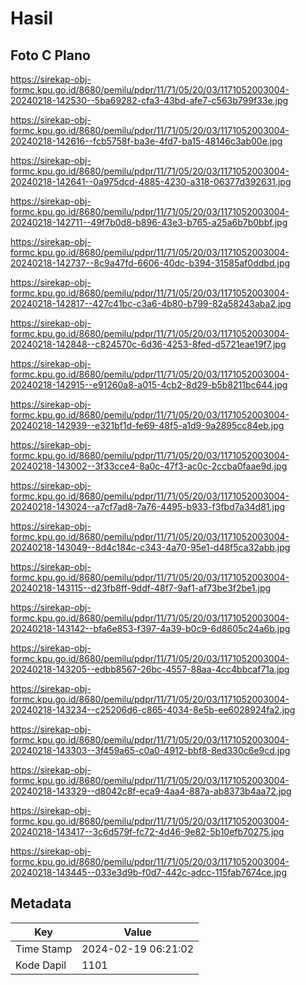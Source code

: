 # Hasil

## Foto C Plano

https://sirekap-obj-formc.kpu.go.id/8680/pemilu/pdpr/11/71/05/20/03/1171052003004-20240218-142530--5ba69282-cfa3-43bd-afe7-c563b799f33e.jpg

https://sirekap-obj-formc.kpu.go.id/8680/pemilu/pdpr/11/71/05/20/03/1171052003004-20240218-142616--fcb5758f-ba3e-4fd7-ba15-48146c3ab00e.jpg

https://sirekap-obj-formc.kpu.go.id/8680/pemilu/pdpr/11/71/05/20/03/1171052003004-20240218-142641--0a975dcd-4885-4230-a318-06377d392631.jpg

https://sirekap-obj-formc.kpu.go.id/8680/pemilu/pdpr/11/71/05/20/03/1171052003004-20240218-142711--49f7b0d8-b896-43e3-b765-a25a6b7b0bbf.jpg

https://sirekap-obj-formc.kpu.go.id/8680/pemilu/pdpr/11/71/05/20/03/1171052003004-20240218-142737--8c9a47fd-6606-40dc-b394-31585af0ddbd.jpg

https://sirekap-obj-formc.kpu.go.id/8680/pemilu/pdpr/11/71/05/20/03/1171052003004-20240218-142817--427c41bc-c3a6-4b80-b799-82a58243aba2.jpg

https://sirekap-obj-formc.kpu.go.id/8680/pemilu/pdpr/11/71/05/20/03/1171052003004-20240218-142848--c824570c-6d36-4253-8fed-d5721eae19f7.jpg

https://sirekap-obj-formc.kpu.go.id/8680/pemilu/pdpr/11/71/05/20/03/1171052003004-20240218-142915--e91260a8-a015-4cb2-8d29-b5b8211bc644.jpg

https://sirekap-obj-formc.kpu.go.id/8680/pemilu/pdpr/11/71/05/20/03/1171052003004-20240218-142939--e321bf1d-fe69-48f5-a1d9-9a2895cc84eb.jpg

https://sirekap-obj-formc.kpu.go.id/8680/pemilu/pdpr/11/71/05/20/03/1171052003004-20240218-143002--3f33cce4-8a0c-47f3-ac0c-2ccba0faae9d.jpg

https://sirekap-obj-formc.kpu.go.id/8680/pemilu/pdpr/11/71/05/20/03/1171052003004-20240218-143024--a7cf7ad8-7a76-4495-b933-f3fbd7a34d81.jpg

https://sirekap-obj-formc.kpu.go.id/8680/pemilu/pdpr/11/71/05/20/03/1171052003004-20240218-143049--8d4c184c-c343-4a70-95e1-d48f5ca32abb.jpg

https://sirekap-obj-formc.kpu.go.id/8680/pemilu/pdpr/11/71/05/20/03/1171052003004-20240218-143115--d23fb8ff-9ddf-48f7-9af1-af73be3f2be1.jpg

https://sirekap-obj-formc.kpu.go.id/8680/pemilu/pdpr/11/71/05/20/03/1171052003004-20240218-143142--bfa6e853-f397-4a39-b0c9-6d8605c24a6b.jpg

https://sirekap-obj-formc.kpu.go.id/8680/pemilu/pdpr/11/71/05/20/03/1171052003004-20240218-143205--edbb8567-26bc-4557-88aa-4cc4bbcaf71a.jpg

https://sirekap-obj-formc.kpu.go.id/8680/pemilu/pdpr/11/71/05/20/03/1171052003004-20240218-143234--c25206d6-c865-4034-8e5b-ee6028924fa2.jpg

https://sirekap-obj-formc.kpu.go.id/8680/pemilu/pdpr/11/71/05/20/03/1171052003004-20240218-143303--3f459a65-c0a0-4912-bbf8-8ed330c6e9cd.jpg

https://sirekap-obj-formc.kpu.go.id/8680/pemilu/pdpr/11/71/05/20/03/1171052003004-20240218-143329--d8042c8f-eca9-4aa4-887a-ab8373b4aa72.jpg

https://sirekap-obj-formc.kpu.go.id/8680/pemilu/pdpr/11/71/05/20/03/1171052003004-20240218-143417--3c6d579f-fc72-4d46-9e82-5b10efb70275.jpg

https://sirekap-obj-formc.kpu.go.id/8680/pemilu/pdpr/11/71/05/20/03/1171052003004-20240218-143445--033e3d9b-f0d7-442c-adcc-115fab7674ce.jpg


## Metadata

| Key        | Value               |
| ---------- | ------------------- |
| Time Stamp | 2024-02-19 06:21:02 |
| Kode Dapil | 1101                |



